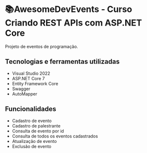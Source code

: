# 📚AwesomeDevEvents - Curso Criando REST APIs com ASP.NET Core

Projeto de eventos de programação.

## Tecnologias e ferramentas utilizadas

- Visual Studio 2022
- ASP.NET Core 7
- Entity Framework Core
- Swagger
- AutoMapper

## Funcionalidades

- Cadastro de evento
- Cadastro de palestrante
- Consulta de evento por id
- Consulta de todos os eventos cadastrados
- Atualização de evento
- Exclusão de evento
